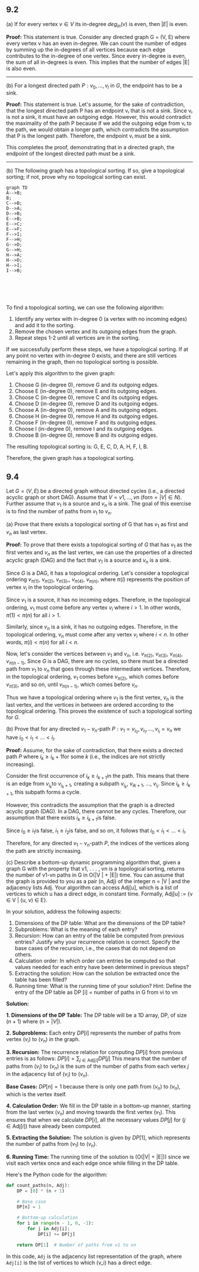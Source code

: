 


## 9.2

(a) If for every vertex $v \in V$ its in-degree $deg_{in}(v)$ is even, then $|E|$ is even.

**Proof:**
This statement is true. Consider any directed graph G = (V, E) where every vertex v has an even in-degree. We can count the number of edges by summing up the in-degrees of all vertices because each edge contributes to the in-degree of one vertex. Since every in-degree is even, the sum of all in-degrees is even. This implies that the number of edges |E| is also even.

___

(b) For a longest directed path $P : v_0, \dots , v_l$ in $G$, the endpoint has to be a sink.

**Proof:**
This statement is true. Let's assume, for the sake of contradiction, that the longest directed path P has an endpoint vₗ that is not a sink. Since vₗ is not a sink, it must have an outgoing edge. However, this would contradict the maximality of the path P because if we add the outgoing edge from vₗ to the path, we would obtain a longer path, which contradicts the assumption that P is the longest path. Therefore, the endpoint vₗ must be a sink.

This completes the proof, demonstrating that in a directed graph, the endpoint of the longest directed path must be a sink.

___

(b) The following graph has a topological sorting. If so, give a topological sorting; if not, prove why no topological sorting can exist.

```mermaid
graph TD
A-->B;
B;
C-->B;
D-->A;
D-->B;
E-->B;
E-->C;
E-->F;
F-->I;
F-->H;
G-->D;
G-->H;
H-->A;
H-->D;
H-->I;
I-->B;






```


To find a topological sorting, we can use the following algorithm:

1. Identify any vertex with in-degree 0 (a vertex with no incoming edges) and add it to the sorting.
2. Remove the chosen vertex and its outgoing edges from the graph.
3. Repeat steps 1-2 until all vertices are in the sorting.

If we successfully perform these steps, we have a topological sorting. If at any point no vertex with in-degree 0 exists, and there are still vertices remaining in the graph, then no topological sorting is possible.

Let's apply this algorithm to the given graph:

1. Choose G (in-degree 0), remove G and its outgoing edges.
2. Choose E (in-degree 0), remove E and its outgoing edges.
3. Choose C (in-degree 0), remove C and its outgoing edges.
4. Choose D (in-degree 0), remove D and its outgoing edges.
5. Choose A (in-degree 0), remove A and its outgoing edges.
6. Choose H (in-degree 0), remove H and its outgoing edges.
7. Choose F (in-degree 0), remove F and its outgoing edges.
8. Choose I (in-degree 0), remove I and its outgoing edges.
9. Choose B (in-degree 0), remove B and its outgoing edges.

The resulting topological sorting is: G, E, C, D, A, H, F, I, B.

Therefore, the given graph has a topological sorting.




## 9.4

Let $G = (V, E)$ be a directed graph without directed cycles (i.e., a directed acyclic graph or short DAG). Assume that $V = {v1, . . . , vn}$ $(\text{for} n = |V | \in N)$. Further assume that $v_1$ is a source and $v_n$ is a sink. The goal of this exercise is to find the number of paths from $v_1$ to $v_n$.

(a) Prove that there exists a topological sorting of G that has $v_1$ as first and $v_n$ as last vertex.

**Proof:**
To prove that there exists a topological sorting of $G$ that has $v_1$​ as the first vertex and $v_n$​ as the last vertex, we can use the properties of a directed acyclic graph (DAG) and the fact that $v_1$​ is a source and $v_n$​ is a sink.

Since $G$ is a DAG, it has a topological ordering. Let's consider a topological ordering $v_{\pi(1)},\ v_{\pi(2)},\ v_{\pi(3)},,\ v_{\pi(4)},\ v_{\pi(n)}$, where $\pi(i)$ represents the position of vertex $v_i$​ in the topological ordering.

Since $v_{1}$ is a source, it has no incoming edges. Therefore, in the topological ordering, $v_{1}$  must come before any vertex $v_{i}$ ​where $i>1$. In other words, $\pi(1)<\pi(n)$ for all $i>1$.

Similarly, since $v_n$​ is a sink, it has no outgoing edges. Therefore, in the topological ordering, $v_n$​ must come after any vertex $v_i$​ where $i<n$. In other words, $\pi(i)<\pi(n)$ for all $i<n$.

Now, let's consider the vertices between $v_1$ and $v_n$, i.e. $v_{\pi(2)},\ v_{\pi(3)},\ v_{\pi(4)}, v_{\pi(n-1)},$ Since $G$ is a DAG, there are no cycles, so there must be a directed path from $v_1$ to $v_n$ that goes through these intermediate vertices. Therefore, in the topological ordering, $v_1$ comes before $v_{\pi(2)}$, which comes before $v_{\pi(3)}$, and so on, until $v_{\pi(n-1)}$, which comes before $v_{n}$.

Thus we have a topological ordering where $v_1$​ is the first vertex, $v_n$​ is the last vertex, and the vertices in between are ordered according to the topological ordering. This proves the existence of such a topological sorting for $G$.



(b) Prove that for any directed $v_1-v_n$-path $P : v_1 = v_{i_0} , v_{i_1} , \dots , v_{i_l} = v_n$ we have $i_0 < i_1 < \dots < i_l$.


**Proof:**
Assume, for the sake of contradiction, that there exists a directed path $P$ where $i_k​\geq i_k+1$​ for some $k$ (i.e., the indices are not strictly increasing).

Consider the first occurrence of $i_k​\geq i_{k+1}$​ in the path. This means that there is an edge from $v_{i_k}​​$ to $v_{i_k+1​}$​, creating a subpath $v_{i_k}​​,\ v_{ik+1}​​,\ \dots,\ v_{i_l}​$​. Since $i_k​\geq i_{k+1}$​, this subpath forms a cycle.

However, this contradicts the assumption that the graph is a directed acyclic graph (DAG). In a DAG, there cannot be any cycles. Therefore, our assumption that there exists $i_k​\geq i_{k+1}$​ is false.

Since $i_0\geq i_1$​ is false, $i_1​≥i_2$​ is false, and so on, it follows that $i_0​<i_1​<\dots<i_l$​.

Therefore, for any directed $v_1​−v_n​$-path $P$, the indices of the vertices along the path are strictly increasing.




(c)
Describe a bottom-up dynamic programming algorithm that, given a graph G with the property that v1, . . . , vn is a topological sorting, returns the number of v1-vn paths in G in O(|V | + |E|) time. You can assume that the graph is provided to you as a pair (n, Adj) of the integer n = |V | and the adjacency lists Adj. Your algorithm can access Adj[u], which is a list of vertices to which u has a direct edge, in constant time. Formally, Adj[u] := {v ∈ V | (u, v) ∈ E}.

In your solution, address the following aspects:
1. Dimensions of the DP table: What are the dimensions of the DP table?
2. Subproblems: What is the meaning of each entry?
3. Recursion: How can an entry of the table be computed from previous entries? Justify why your recurrence relation is correct. Specify the base cases of the recursion, i.e., the cases that do not depend on others.
4. Calculation order: In which order can entries be computed so that values needed for each entry have been determined in previous steps?
5. Extracting the solution: How can the solution be extracted once the table has been filled?
6. Running time: What is the running time of your solution? Hint: Define the entry of the DP table as DP [i] = number of paths in G from vi to vn


**Solution:**

**1. Dimensions of the DP Table:**
The DP table will be a 1D array, DP, of size $(n+1)$ where $(n = |V|)$. 

**2. Subproblems:**
Each entry $DP[i]$ represents the number of paths from vertex $(v_i)$ to $(v_n)$ in the graph.

**3. Recursion:**
The recurrence relation for computing $DP[i]$ from previous entries is as follows:
$DP[i] = \sum_{j \in \text{Adj}[i]} DP[j]$
This means that the number of paths from $(v_i)$ to $(v_n)$ is the sum of the number of paths from each vertex $j$ in the adjacency list of $(v_i)$ to $(v_n)$.

**Base Cases:**
$DP[n] = 1$ because there is only one path from $(v_n)$ to $(v_n)$, which is the vertex itself.

**4. Calculation Order:**
We fill in the DP table in a bottom-up manner, starting from the last vertex $(v_n)$ and moving towards the first vertex $(v_1)$. This ensures that when we calculate $DP[i]$, all the necessary values $DP[j]$ for $(j \in \text{Adj}[i])$ have already been computed.

**5. Extracting the Solution:**
The solution is given by $DP[1]$, which represents the number of paths from $(v_1)$ to $(v_n)$.

**6. Running Time:**
The running time of the solution is \(O(|V| + |E|)\) since we visit each vertex once and each edge once while filling in the DP table.

Here's the Python code for the algorithm:

```python
def count_paths(n, Adj):
    DP = [0] * (n + 1)

    # Base case
    DP[n] = 1

    # Bottom-up calculation
    for i in range(n - 1, 0, -1):
        for j in Adj[i]:
            DP[i] += DP[j]

    return DP[1]  # Number of paths from v1 to vn
```

In this code, `Adj` is the adjacency list representation of the graph, where `Adj[i]` is the list of vertices to which \(v_i\) has a direct edge.